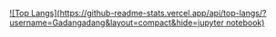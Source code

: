 [![Top Langs](https://github-readme-stats.vercel.app/api/top-langs/?username=Gadangadang&layout=compact&hide=jupyter notebook)](https://github.com/anuraghazra/github-readme-stats)
<!--

**Gadangadang/Gadangadang** is a ✨ _special_ ✨ repository because its `README.md` (this file) appears on your GitHub profile.

Here are some ideas to get you started:

- 🔭 I’m currently working on ...
- 🌱 I’m currently learning ...
- 👯 I’m looking to collaborate on ...
- 🤔 I’m looking for help with ...
- 💬 Ask me about ...
- 📫 How to reach me: ...
- 😄 Pronouns: ...
- ⚡ Fun fact: ...
-->
